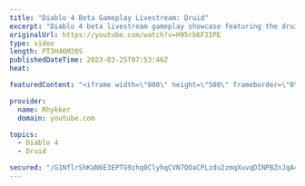 ```yaml
---
title: "Diablo 4 Beta Gameplay Livestream: Druid"
excerpt: "Diablo 4 beta livestream gameplay showcase featuring the druid. End-game not included in beta. Diablo 4 release date is June 6."
originalUrl: https://youtube.com/watch?v=H95rb6F2IPE
type: video
length: PT3H46M20S
publishedDateTime: 2023-03-25T07:53:46Z
heat: 

featuredContent: "<iframe width=\"800\" height=\"500\" frameborder=\"0\" src=\"https://www.youtube.com/embed/H95rb6F2IPE\" allow=\"accelerometer; autoplay; encrypted-media; gyroscope; picture-in-picture\" allowfullscreen></iframe>"

provider:
  name: Rhykker
  domain: youtube.com

topics:
  - Diablo 4
  - Druid

secured: "/G1NflrShKaN6E3EPTG9zhq0ClyhqCVN7QOaCPLzdu2zmqXuvqDINPBZnJqA4ynoQUm4peidvmcUxnHQ/VWBYUqWux8sr6UWd6m89hgMXZ8cW3Q5dmSsMfaR72c07zvJ4oePNpC3fctcRN+kRhX8+ksuR2Uqo2Epj48fWplUODD/9Tb9NYvbwRZRpCZapHiCs47vSdWi1l5Pkn9TUlugL5O3IcqKx+VekMronT2TiuilGT4ImRDdWS0oogxSYE3/pW7kwgVXtjubur4xmPqO3NQ2npEo5EU4GKt0k+qlkbL1RnEW2UM/zQXLZLdquFgoVZSlbrQNjlJMxzgIcPs9REuOzEZ157J6qJRVfXfYW+XEQaO9et6qdg/JdMPz3lXGJrcLCzRyQairwMbxmO8tGsS/ThPlytevAUAmpSS1jPeKeDw+/cgPCSkqOVqTVYnV;P1d4BlPpTZcz+jlZFnqRBw=="
---
```


